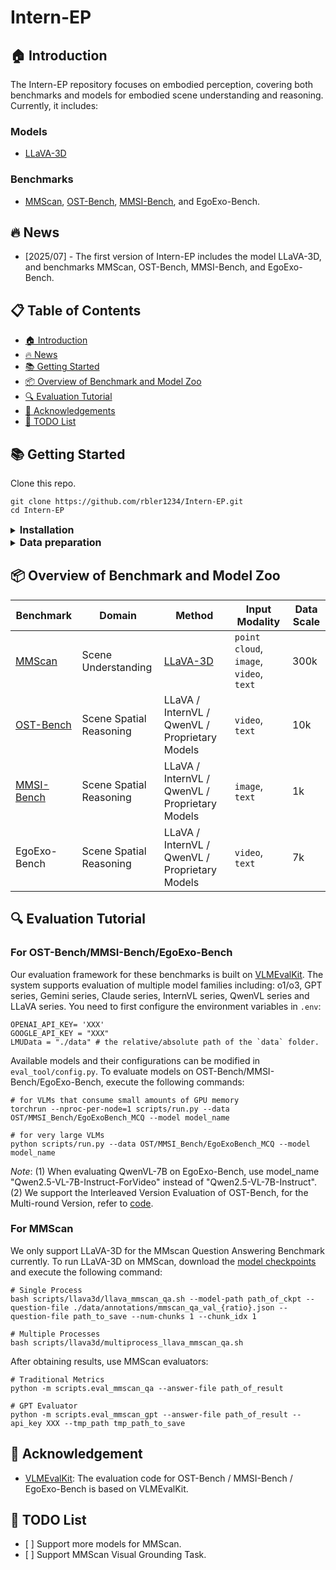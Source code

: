 # Intern-EP
## 🏠 Introduction

The Intern-EP repository focuses on embodied perception, covering both benchmarks and models for embodied scene understanding and reasoning. Currently, it includes:
### Models
- [LLaVA-3D](https://zcmax.github.io/projects/LLaVA-3D/)
### Benchmarks
- [MMScan](https://tai-wang.github.io/mmscan/), [OST-Bench](https://rbler1234.github.io/OSTBench.github.io/), [MMSI-Bench](https://runsenxu.com/projects/MMSI_Bench/), and EgoExo-Bench.







## 🔥 News
- [2025/07] - The first version of Intern-EP includes the model LLaVA-3D, and benchmarks MMScan, OST-Bench, MMSI-Bench, and EgoExo-Bench.

## 📋 Table of Contents
- [🏠 Introduction](#-introduction)
- [🔥 News](#-news)
- [📚 Getting Started](#-getting-started)
- [📦 Overview of Benchmark and Model Zoo](#-benchmark-model-zoo)
- [🔍 Evaluation Tutorial](#-evaluation-tutorial)
- [👏 Acknowledgements](#-acknowledgements)
- [📝 TODO List](#-todo-list)

## 📚 Getting Started
Clone this repo.
```shell
git clone https://github.com/rbler1234/Intern-EP.git
cd Intern-EP
```

<details>
<summary><b><font size="3">Installation</font></b></summary>

(a) To enable evaluation for the benchmarks, please install the following dependencies:

```shell
# For OST-Bench/MMSI-Bench/EgoExo-Bench evaluation:
pip install -r requirement/base.txt
# For MMScan evaluation:
pip install -r requirement/mmscan.txt
```
(b) To perform the inference of LLava3D, please install the required environment as follows:
```shell
cd vlm/LLaVA-3D
pip install torch==2.1.0 torchvision==0.16.0 torchaudio==2.1.0 --index-url https://download.pytorch.org/whl/cu118
pip install torch-scatter -f https://data.pyg.org/whl/torch-2.1.0+cu118.html
pip install -e .
```
</details>

<details>
<summary><b><font size="3">Data preparation</font></b></summary>
We recommend placing all data under `./data`. The expected directory structure under `./data` is as follows :

```shell
./data
├── images # `images/` folder stores all image modality files from the datasets
├── videos # `videos/` folder contains all video modality files from the datasets
├── annotations # `annotations/` folder holds all text annotation files from the datasets
```

- #### MMScan
    1. Download the image zip files from [huggingface](https://huggingface.co/datasets/rbler/MMScan-2D/tree/main)(~56G), combine and unzip them under `./data/images/mmscan`.
    2. Download the annotations from [huggingface](https://huggingface.co/datasets/rbler/MMScan-2D/tree/main) and place them under `./data/annotations`.
    ```shell
    ./data
    ├── images/
    │   ├── mmscan/
    │   │   ├── 3rscan
    │   │   ├── 3rscan_depth
    │   │   ├── matterport3d
    │   │   ├── scannet
    ├── annotations/
    │   ├── embodiedscan_infos_full.json
    │   ├── mmscan_qa_val_0.1.json
    │   ├── ...
    ```
    *Note*: The file `mmscan_qa_val_{ratio}.json` contains the validation data at the specified ratio.


- #### OST-Bench
    Download the images from [huggingface](https://huggingface.co/datasets/rbler/OST-Bench)/[kaggle](https://www.kaggle.com/datasets/jinglilin/ostbench/)(~5G) and download the [`.tsv` file](https://opencompass.openxlab.space/utils/VLMEval/OST.tsv) , place them as follows:
    ```shell
    ./data
    ├── images/
    │   ├── OST/
    │   │   ├── <scan_id>
    │   │   ├── ...
    ├── annotations/ OST.tsv
    ```

- #### MMSI-Bench
    Download the [`.tsv` file](https://huggingface.co/datasets/RunsenXu/MMSI-Bench/resolve/main/MMSI_bench.tsv) (~1G, includes images) , place it as follows:
    ```shell
    ./data
    ├── annotations/ MMSI_Bench.tsv
    ```
- #### EgoExo-Bench
    1. Download the videos from the following sources: [Ego-Exo4D](https://ego-exo4d-data.org/), [LEMMA](https://sites.google.com/view/lemma-activity), [EgoExoLearn](https://huggingface.co/datasets/hyf015/EgoExoLearn), [TF2023](https://github.com/ziweizhao1993/PEN), [EgoMe](https://huggingface.co/datasets/HeqianQiu/EgoMe), [CVMHAT](https://github.com/RuizeHan/CVMHT).
    2. Download the [`.tsv` file](https://drive.google.com/file/d/1pRGd9hUgwCzMU6JSPFxpjGAtCChwIB9G/view?usp=sharing) , place them as follows: 
    ```shell
    ./data
    ├── videos/
    │   ├── CVMHAT/data
    │   ├── EgoExo4D/tasks
    │   ├── EgoExoLearn
    │   ├── LEMMA
    │   ├── TF2023/data
    ├── annotations/ EgoExoBench_MCQ.tsv
    ```
</details>

## 📦 Overview of Benchmark and Model Zoo

| Benchmark       | Domain                | Method                                      | Input Modality                                       | Data  Scale                                     |
|-----------------|-----------------------|----------------------------------------------------------|------------------------------------------------------|--------------------------------------------------------|
| [MMScan](https://tai-wang.github.io/mmscan/)        | Scene Understanding      | [LLaVA-3D](https://zcmax.github.io/projects/LLaVA-3D/) | `point cloud`, `image`, `video`, `text`              |  300k         |
| [OST-Bench](https://rbler1234.github.io/OSTBench.github.io/)    | Scene Spatial Reasoning  | LLaVA / InternVL / QwenVL / Proprietary Models     | `video`, `text`                                      | 10k            |
| [MMSI-Bench](https://runsenxu.com/projects/MMSI_Bench/)    | Scene Spatial Reasoning       | LLaVA / InternVL / QwenVL / Proprietary Models                      | `image`, `text`                      | 1k            |
| EgoExo-Bench  | Scene Spatial Reasoning | LLaVA / InternVL / QwenVL / Proprietary Models                       | `video`,  `text`                             | 7k               |

## 🔍 Evaluation Tutorial
### For OST-Bench/MMSI-Bench/EgoExo-Bench
Our evaluation framework for these benchmarks is built on [VLMEvalKit](https://github.com/open-compass/VLMEvalKit). The system supports evaluation of multiple model families including: o1/o3, GPT series, Gemini series, Claude series, InternVL series, QwenVL series and LLaVA series. You need to first configure the environment variables in `.env`:
```shell
OPENAI_API_KEY= 'XXX'
GOOGLE_API_KEY = "XXX"
LMUData = "./data" # the relative/absolute path of the `data` folder.
```
Available models and their configurations can be modified in `eval_tool/config.py`. To evaluate models on OST-Bench/MMSI-Bench/EgoExo-Bench, execute the following commands:
```shell
# for VLMs that consume small amounts of GPU memory
torchrun --nproc-per-node=1 scripts/run.py --data OST/MMSI_Bench/EgoExoBench_MCQ --model model_name

# for very large VLMs
python scripts/run.py --data OST/MMSI_Bench/EgoExoBench_MCQ --model model_name
```
*Note*: (1) When evaluating QwenVL-7B on EgoExo-Bench, use model_name "Qwen2.5-VL-7B-Instruct-ForVideo" instead of "Qwen2.5-VL-7B-Instruct".
(2) We support the Interleaved Version Evaluation of OST-Bench, for the Multi-round Version, refer to [code](https://github.com/OpenRobotLab/OST-Bench).

### For MMScan

We only support LLaVA-3D for the MMscan Question Answering Benchmark currently. To run LLaVA-3D on MMScan, download the [model checkpoints](https://huggingface.co/ChaimZhu/LLaVA-3D-7B) and execute the following command:
```shell
# Single Process
bash scripts/llava3d/llava_mmscan_qa.sh --model-path path_of_ckpt --question-file ./data/annotations/mmscan_qa_val_{ratio}.json --question-file path_to_save --num-chunks 1 --chunk_idx 1

# Multiple Processes
bash scripts/llava3d/multiprocess_llava_mmscan_qa.sh
```
After obtaining results, use MMScan evaluators:
```shell
# Traditional Metrics
python -m scripts.eval_mmscan_qa --answer-file path_of_result

# GPT Evaluator
python -m scripts.eval_mmscan_gpt --answer-file path_of_result --api_key XXX --tmp_path tmp_path_to_save
```

## 👏 Acknowledgement

- [VLMEvalKit](https://github.com/open-compass/VLMEvalKit): The evaluation code for OST-Bench / MMSI-Bench / EgoExo-Bench is based on VLMEvalKit.

## 📝 TODO List
- \[ \] Support more models for MMScan.
- \[ \] Support MMScan Visual Grounding Task.


